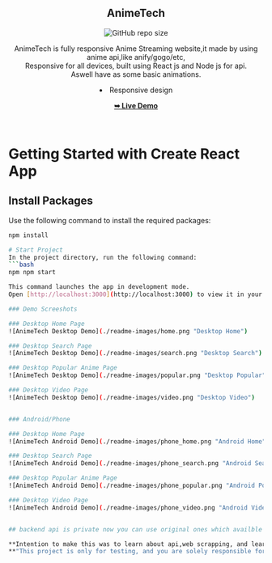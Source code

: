 <div align="center">
  
  <h2 align="center">AnimeTech</h2>

  ![GitHub repo size](https://img.shields.io/github/repo-size/Tech2cool/animeTech)


  AnimeTech is fully responsive Anime Streaming website,it made by using anime api,like anify/gogo/etc, 
  <br />Responsive for all devices, built using React js and Node js for api.
  <br />Aswell have as some basic animations.
  <li align="center">Responsive design</li>

  <a href="https://animetech.vercel.app/"><strong>➥ Live Demo</strong></a>

</div>

<br />


# Getting Started with Create React App

## Install Packages
Use the following command to install the required packages:

```bash
npm install

# Start Project
In the project directory, run the following command:
```bash
npm npm start

This command launches the app in development mode.
Open [http://localhost:3000](http://localhost:3000) to view it in your browser.

### Demo Screeshots

### Desktop Home Page
![AnimeTech Desktop Demo](./readme-images/home.png "Desktop Home")

### Desktop Search Page
![AnimeTech Desktop Demo](./readme-images/search.png "Desktop Search")

### Desktop Popular Anime Page
![AnimeTech Desktop Demo](./readme-images/popular.png "Desktop Popular")

### Desktop Video Page
![AnimeTech Desktop Demo](./readme-images/video.png "Desktop Video")


### Android/Phone

### Desktop Home Page
![AnimeTech Android Demo](./readme-images/phone_home.png "Android Home")

### Desktop Search Page
![AnimeTech Android Demo](./readme-images/phone_search.png "Android Search")

### Desktop Popular Anime Page
![AnimeTech Android Demo](./readme-images/phone_popular.png "Android Popular")

### Desktop Video Page
![AnimeTech Android Demo](./readme-images/phone_video.png "Android Video")


## backend api is private now you can use original ones which availble on github (gogoanime/anify.tv docs site),etc

**Intention to make this was to learn about api,web scrapping, and learning how streaming videos actually works**
**"This project is only for testing, and you are solely responsible for its usage."** 